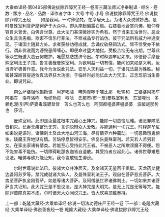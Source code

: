 大乘单译经·第0495部佛说拔除罪障咒王经一卷唐三藏法师义净奉制译
· 经名 · 卷数 · 跋序
· 品名 · 品数 · 译作者字体：大号 中号 小号
佛说拔除罪障咒王经
佛说拔除罪障咒王经
　　如是我闻。一时薄伽梵。在净居天上。为诸大众说微妙法。是时曼殊室利菩萨摩诃萨于大众中。即从座起偏露右肩。右膝着地合掌向佛。瞻仰尊容目未曾舍。白佛言世尊。此大法门甚深微妙实为希有。然于当来五浊世时。恶业众生具贪恚痴。欺诳不信乐行非法。不修戒品专行谄伪。彼于咒法所有威力神通变现。于诸国土随其方处。求者获益功德成就。念诵仪轨祭祠法式。皆不信受亦不依行。谓非佛说而为谤毁恶障缠心。即便命过堕大地狱。受极苦恼无有出期。世尊此等众生既遭大苦云何救护。唯愿慈悲拔济令出。尔时释迦牟尼如来。即便舒手摩曼殊室利法王子顶。告言善哉曼殊室利。为欲利益一切有情。能问如来如是义利。汝当谛听极善作意。我今为汝说此咒法。安乐人天利益一切。于诸咒法最为殊胜。秘密甚深顺菩提道依真法界获大功德。于临终时必能忆此大力咒王。正念现前当生善处。即说咒曰。

　　南么萨婆怛他揭羝骠　阿罗喝骠　唵拘摩啰乎嚧比那　毗输和　三婆婆阿揭车阿揭车　洛呼洛呼　勃缆勃揽　唅唅　氏那市(市一反)曼殊室利也　苏室哩也　多赖也漫(引声)萨婆毒溪骠癹癹　苫么也苫么也　阿弭都嗢婆菩嗢婆婆　波跛谜那势也　莎诃。

　　曼殊室利。此即是汝最胜根本咒藏心王神咒。能除一切苦恼厄难。诸恶罪障悉皆销灭。长寿无疾富乐无穷。言词聪辩众人爱敬。亦能通利一切咒王。时释迦牟尼如来说是语时。诸佛刹土及此大地山河江海。尽有情界六种震动。一切恶趣饿鬼傍生。琰魔王界地狱有情。苦恼停息皆得安乐。佛复告曼殊室利。若天若人若男若女。在家出家诸有情类。若能至心受持此咒王者。不被恶人之所欺谤魔不得便。怨不能害毒不能伤。一切障碍毗那夜迦皆自退散。其受持者应起此心。诸佛世尊难思议法。唯佛与佛乃能证知。我今岂敢辄生诽谤。

　　尔时世尊说此法已。彼诸大众并净居天。及余诸天无量百千俱胝。天龙药叉健达婆阿苏罗等。禁咒成就诸大仙人。及曼殊室利法王子。观自在菩萨慈氏菩萨。大势至菩萨执金刚菩萨。如是等诸大菩萨。及阿僧祇世界诸佛刹土。一切如来并诸菩萨当共证知。此大咒王是不思议法。是大神咒是大明咒。是无上咒是无等等咒。能除罪苦障真实不虚。尔时诸天大众闻说咒王。皆大欢喜顶戴奉持。

上一部：乾隆大藏经·大乘单译经·佛说一切法功德庄严王经一卷
下一部：乾隆大藏经·大乘单译经·佛说善夜经一卷
乾隆大藏经·大乘单译经·佛说拔除罪障咒王经